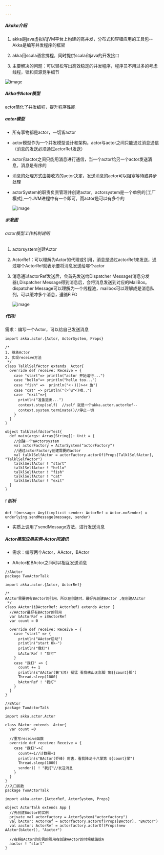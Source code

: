 ```yaml
---

---
```


##### Akaka介绍

1. akka是java虚拟机jVM平台上构建的高并发，分布式和容错应用的工具包--Akka是编写并发程序的框架

2. akka用scala语言携程，同时提供scala和java的开发接口

3. 主要解决的问题：可以轻松写出高效稳定的并发程序，程序员不用过多的考虑线程，锁和资源竞争细节

  ![image](D:\GitHubSpace\document\docs\other\1.png)

##### Akka中Actor模型
actor简化了并发编程，提升程序性能

##### actor模型

- 所有事物都是actor，一切皆actor
- actor模型作为一个并发模型设计和架构，actor与actor之间只能通过消息通信（消息的发送必须通过actorRef发送）
- actor和actor之间只能用消息进行通信，当一个actor给另一个actor发送消息，消息是有序的
- 消息的处理方式由接收方的actor决定，发送消息的actor可以阻塞等待或异步处理
- actorSystem的职责负责管理并创建actor，actorsystem是一个单例的[工厂模式],一个JVM进程中有一个即可，而actor是可以有多个的

  ![image](D:\GitHubSpace\document\docs\other\2.png)

##### 示意图

###### actor模型工作机制说明
1. actorsystem创建Actor

2. ActorRef：可以理解为Actor的代理或引用，消息是通过actorRef来发送，通过哪个ActorRef就表示要将消息发送给哪个actor

3. 消息通过actorRef发送后，会首先发送给Dispatcher Message(消息分发器),Dispatcher Message得到消息后，会将消息发送到对应的MailBox。dispatcher Message可以理解为一个线程池，mailbox可以理解成是消息队列，可以缓冲多个消息，遵循FIFO

   ![image](D:\GitHubSpace\document\docs\other\3.png)




##### 代码1
需求：编写一个Actor，可以给自己发送消息

```
import akka.actor.{Actor, ActorSystem, Props}

/*
1. 继承Actor
2. 实现receive方法
 */
class TalklSelfActor extends  Actor{
  override def receive: Receive = {
    case "start"=> println("actor 开始运行...")
    case "hello"=> println("hello too...")
    case "fish" =>  println("<・)))><< 鱼")
    case "cat" => println("(>^ω^<)喵..")
    case  "exit"=>{
      println("准备退出...")
      context.stop(self)  //self 就是一个akka.actor.actorRef--
      context.system.terminate()//停止一切
    }
  }
}

object TalklSelfActorTest{
  def main(args: Array[String]): Unit = {
    //创建一个aActorsystem
    val actorFactory = ActorSystem("actorFactory")
    //通过actorFactory创建需要的actor
    val talklSelfActor = actorFactory.actorOf(Props[TalklSelfActor], "TalklSelfActor")
    talklSelfActor ! "start"
    talklSelfActor ! "hello"
    talklSelfActor ! "fish"
    talklSelfActor ! "cat"
    talklSelfActor ! "exit"
  }
}

```

##### ! 剖析

```
def !(message: Any)(implicit sender: ActorRef = Actor.noSender) = underlying.sendMessage(message, sender)
```
- 实质上调用了sendMessage方法，进行发送消息

##### Actor模型应用实例-Actor间通讯

- 需求：编写两个Actor，AActor，BActor

- AActor和BActor之间可以相互发送消息

  

```
//AActor
package TwoActorTalk

import akka.actor.{Actor, ActorRef}

/*
AActor需要拥有BActor的引用，所以在创建时，最好先创建BActor ,在创建AActor
 */
class AActor(iBActorRef: ActorRef) extends Actor {
  //AActor最好有BActor的引用
  var bActorRef = iBActorRef
  var count = 0

  override def receive: Receive = {
    case "start" => {
      println("AActor启动")
      println("start Ok~")
      println("我打")
      bActorRef ! "我打"
    }
    case "我打" => {
      count += 1
      println(s"AActor(黄飞鸿) 挺猛 看我佛山无影脚 第${count}脚")
      Thread.sleep(1000)
      bActorRef ! "我打"
    }
  }
}

//BAtor
package TwoActorTalk

import akka.actor.Actor

class BActor extends  Actor{
  var count =0

  //重写receive函数
  override def receive: Receive = {
    case "我打"=>{
      count+=1//计数器+1
      println(s"BActor(乔峰) 厉害，看我降龙十八掌第 ${count}掌")
      Thread.sleep(1000)
      sender() ! "我打"//发送消息
    }
  }
}
//入口函数
package TwoActorTalk

import akka.actor.{ActorRef, ActorSystem, Props}

object ActorTalk extends App {
  //先创建BActor的实例
  private val actorfactory = ActorSystem("actorfactory")
  val bActor: ActorRef = actorfactory.actorOf(Props[BActor], "BActor")
  val aactor: ActorRef = actorfactory.actorOf(Props(new AActor(bActor)), "Aactor")

  //在将BActor的实例的引用在创建AActor的时候赋值给A
  aactor ! "start"
}

```

